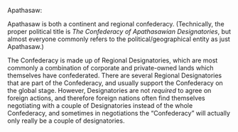 Apathasaw:

Apathasaw is both a continent and regional confederacy. (Technically, the proper political title is *The Confederacy of Apathasawian Designatories*, but almost everyone commonly refers to the political/geographical entity as just Apathasaw.)

The Confederacy is made up of Regional Designatories, which are most commonly a combination of corporate and private-owned lands  which themselves have confederated. There are several Regional Designatories that are part of the Confederacy, and usually support the Confederacy on the global stage. However, Designatories are not *required* to agree on foreign actions, and therefore foreign nations often find themselves negotiating with a couple of Designatories instead of the whole Confederacy, and sometimes in negotiations the “Confederacy” will actually only really be a couple of designatories.



